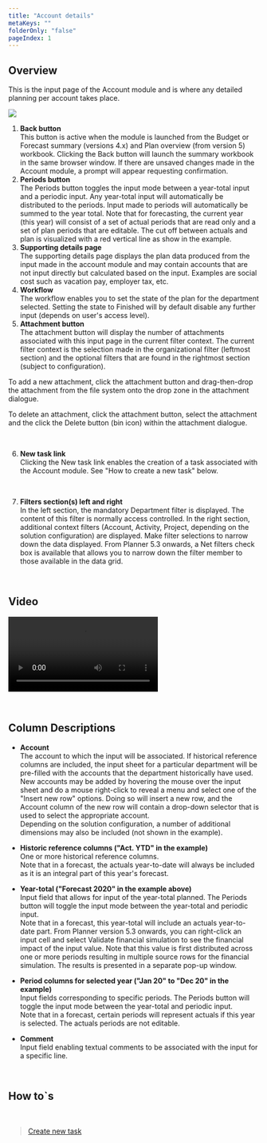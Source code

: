 ```yaml
---
title: "Account details"
metaKeys: ""
folderOnly: "false"
pageIndex: 1
---
```


## Overview
This is the input page of the Account module and is where any detailed planning per account takes place.
<br/>

![](https://profitbasedocs.blob.core.windows.net/plannerimages/Account.JPG)

1. **Back button** <br/>
This button is active when the module is launched from the Budget or Forecast summary (versions 4.x) and Plan overview (from version 5) workbook. Clicking the Back button will launch the summary workbook in the same browser window. If there are unsaved changes made in the Account module, a prompt will appear requesting confirmation.
2. **Periods button** <br/>
The Periods button toggles the input mode between a year-total input and a periodic input. Any year-total input will automatically be distributed to the periods. Input made to periods will automatically be summed to the year total.
Note that for forecasting, the current year (this year) will consist of a set of actual periods that are read only and a set of plan periods that are editable. The cut off between actuals and plan is visualized with a red vertical line as show in the example.
3. **Supporting details page** <br/>
The supporting details page displays the plan data produced from the input made in the account module and may contain accounts that are not input directly but calculated based on the input. Examples are social cost such as vacation pay, employer tax, etc.
4. **Workflow** <br/>
The workflow enables you to set the state of the plan for the department selected. Setting the state to Finished will by default disable any further input (depends on user's access level).
5. **Attachment button** <br/>
The attachment button will display the number of attachments associated with this input page in the current filter context. The current filter context is the selection made in the organizational filter (leftmost section) and the optional filters that are found in the rightmost section (subject to configuration).<br/>

To add a new attachment, click the attachment button and drag-then-drop the attachment from the file system onto the drop zone in the attachment dialogue.<br/>

To delete an attachment, click the attachment button, select the attachment and the click the Delete button (bin icon) within the attachment dialogue.<br/>

<br/>

6. **New task link** <br/>
Clicking the New task link enables the creation of a task associated with the Account module. See "How to create a new task" below.<br/>

<br/>

7. **Filters section(s) left and right** <br/>
In the left section, the mandatory Department filter is displayed. The content of this filter is normally access controlled. In the right section, additional context filters (Account, Activity, Project, depending on the solution configuration) are displayed. Make filter selections to narrow down the data displayed. From Planner 5.3 onwards, a Net filters check box is available that allows you to narrow down the filter member to those available in the data grid.<br/>


<br/>


## Video
![Introduction](https://profitbasedocs.blob.core.windows.net/enduserhelp/videos/AccountInput.mp4)

<br/>

## Column Descriptions

- **Account**<br/>
The account to which the input will be associated. If historical reference columns are included, the input sheet for a particular department will be pre-filled with the accounts that the department historically have used.<br/>
New accounts may be added by hovering the mouse over the input sheet and do a mouse right-click to reveal a menu and select one of the "Insert new row" options. Doing so will insert a new row, and the Account column of the new row will contain a drop-down selector that is used to select the appropriate account.<br/>
Depending on the solution configuration, a number of additional dimensions may also be included (not shown in the example).

- **Historic reference columns ("Act. YTD" in the example)**<br/>
One or more historical reference columns.<br/>
Note that in a forecast, the actuals year-to-date will always be included as it is an integral part of this year's forecast.

- **Year-total ("Forecast 2020" in the example above)**<br/>
Input field that allows for input of the year-total planned. The Periods button will toggle the input mode between the year-total and periodic input.<br/>
Note that in a forecast, this year-total will include an actuals year-to-date part. From Planner version 5.3 onwards, you can right-click an input cell and select Validate financial simulation to see the financial impact of the input value. Note that this value is first distributed across one or more periods resulting in multiple source rows for the financial simulation. The results is presented in a separate pop-up window.

- **Period columns for selected year ("Jan 20" to "Dec 20" in the example)** <br/>
Input fields corresponding to specific periods. The Periods button will toggle the input mode between the year-total and periodic input.<br/>
Note that in a forecast, certain periods will represent actuals if this year is selected. The actuals periods are not editable.

- **Comment** <br/>
Input field enabling textual comments to be associated with the input for a specific line.

<br/>

## How to`s

<br/>

> [Create new task](../../workbooks/process-and-tasks/tasks/create-edit-task.md)<br/>



